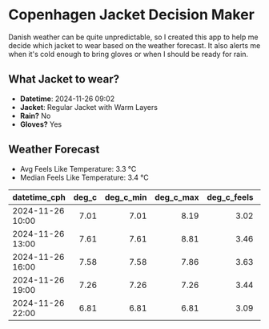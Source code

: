 
# Copenhagen Jacket Decision Maker

Danish weather can be quite unpredictable, so I created this app to help me decide which jacket to wear based on the weather forecast. 
It also alerts me when it's cold enough to bring gloves or when I should be ready for rain.

## What Jacket to wear?

- **Datetime**: 2024-11-26 09:02
- **Jacket**: Regular Jacket with Warm Layers
- **Rain?** No
- **Gloves?** Yes

## Weather Forecast
- Avg Feels Like Temperature: 3.3 °C
- Median Feels Like Temperature: 3.4 °C

| datetime_cph     |   deg_c |   deg_c_min |   deg_c_max |   deg_c_feels | weather   | wind   | rain   |
|:-----------------|--------:|------------:|------------:|--------------:|:----------|:-------|:-------|
| 2024-11-26 10:00 |    7.01 |        7.01 |        8.19 |          3.02 | Clouds    | High   | None   |
| 2024-11-26 13:00 |    7.61 |        7.61 |        8.81 |          3.46 | Clouds    | High   | None   |
| 2024-11-26 16:00 |    7.58 |        7.58 |        7.86 |          3.63 | Clouds    | High   | None   |
| 2024-11-26 19:00 |    7.26 |        7.26 |        7.26 |          3.44 | Clouds    | High   | None   |
| 2024-11-26 22:00 |    6.81 |        6.81 |        6.81 |          3.09 | Clouds    | High   | None   |
        